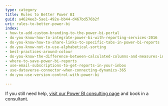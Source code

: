 ```yaml
---
type: category
title: Rules to Better Power BI
guid: a4624ee3-5ae1-492e-bb44-d467bd576b2f
uri: rules-to-better-power-bi
index:
- how-to-add-custom-branding-to-the-power-bi-portal
- do-you-know-how-to-integrate-power-bi-with-reporting-services-2016
- do-you-know-how-to-share-links-to-specific-tabs-in-power-bi-reports
- do-you-know-not-to-use-alphabetical-sorting
- best-practices-around-colour
- do-you-know-the-difference-between-calculated-columns-and-measures-in-power-bi
- where-to-save-power-bi-reports
- use-email-subscriptions-to-get-reports-in-your-inbox
- use-dataverse-connector-when-connecting-dynamics-365
- do-you-use-version-control-with-power-bi

---
```

<p>​​If you still need help,&#160;<a href="https&#58;//www.ssw.com.au/ssw/Consulting/Power-BI.aspx">visit our Power BI&#160;consulting page​​​</a>&#160;and book in&#160;a consultant.​​<br></p>


